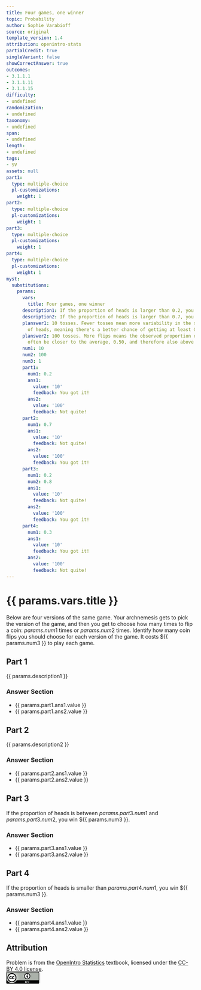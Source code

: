 ```yaml
---
title: Four games, one winner
topic: Probability
author: Sophie Varabioff
source: original
template_version: 1.4
attribution: openintro-stats
partialCredit: true
singleVariant: false
showCorrectAnswer: true
outcomes:
- 3.1.1.1
- 3.1.1.11
- 3.1.1.15
difficulty:
- undefined
randomization:
- undefined
taxonomy:
- undefined
span:
- undefined
length:
- undefined
tags:
- SV
assets: null
part1:
  type: multiple-choice
  pl-customizations:
    weight: 1
part2:
  type: multiple-choice
  pl-customizations:
    weight: 1
part3:
  type: multiple-choice
  pl-customizations:
    weight: 1
part4:
  type: multiple-choice
  pl-customizations:
    weight: 1
myst:
  substitutions:
    params:
      vars:
        title: Four games, one winner
      description1: If the proportion of heads is larger than 0.2, you win $1.
      description2: If the proportion of heads is larger than 0.7, you win $1.
      planswer1: 10 tosses. Fewer tosses mean more variability in the sample fraction
        of heads, meaning there's a better chance of getting at least 0.2 heads.
      planswer2: 100 tosses. More flips means the observed proportion of heads would
        often be closer to the average, 0.50, and therefore also above 0.7.
      num1: 10
      num2: 100
      num3: 1
      part1:
        num1: 0.2
        ans1:
          value: '10'
          feedback: You got it!
        ans2:
          value: '100'
          feedback: Not quite!
      part2:
        num1: 0.7
        ans1:
          value: '10'
          feedback: Not quite!
        ans2:
          value: '100'
          feedback: You got it!
      part3:
        num1: 0.2
        num2: 0.8
        ans1:
          value: '10'
          feedback: Not quite!
        ans2:
          value: '100'
          feedback: You got it!
      part4:
        num1: 0.3
        ans1:
          value: '10'
          feedback: You got it!
        ans2:
          value: '100'
          feedback: Not quite!
---
```

# {{ params.vars.title }}
Below are four versions of the same game. Your archnemesis gets to pick the version of the game, and then you get to choose how many times to flip a coin: ${{ params.num1 }}$ times or ${{ params.num2 }}$ times. Identify how many coin flips you should choose for each version of the game. It costs ${{ params.num3 }} to play each game.

## Part 1

{{ params.description1 }}

### Answer Section

- {{ params.part1.ans1.value }}
- {{ params.part1.ans2.value }}

## Part 2

{{ params.description2 }}

### Answer Section

- {{ params.part2.ans1.value }}
- {{ params.part2.ans2.value }}

## Part 3

If the proportion of heads is between ${{ params.part3.num1 }}$ and ${{ params.part3.num2 }}$, you win ${{ params.num3 }}.

### Answer Section

- {{ params.part3.ans1.value }}
- {{ params.part3.ans2.value }}

## Part 4

If the proportion of heads is smaller than ${{ params.part4.num1 }}$, you win ${{ params.num3 }}.

### Answer Section

- {{ params.part4.ans1.value }}
- {{ params.part4.ans2.value }}

## Attribution

Problem is from the [OpenIntro Statistics](https://openintro.org/book/os/) textbook, licensed under the [CC-BY 4.0 license](https://creativecommons.org/licenses/by/4.0/).<br>![Image representing the Creative Commons 4.0 BY license.](https://raw.githubusercontent.com/firasm/bits/master/by.png)